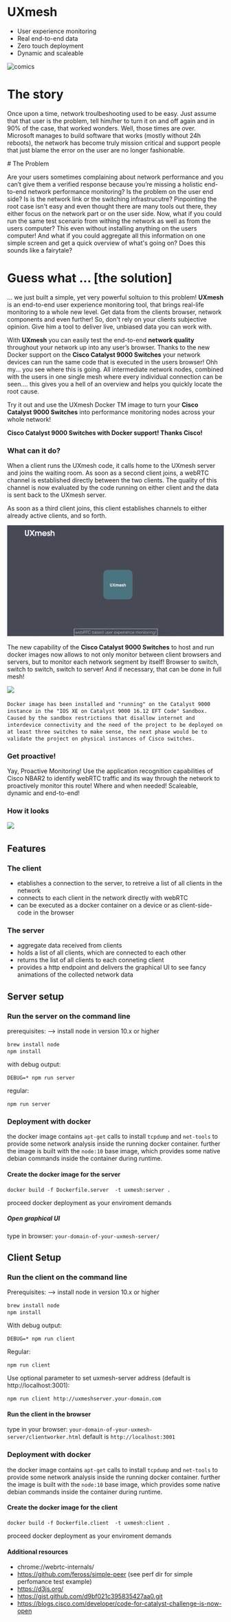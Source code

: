 # UXmesh
* User experience monitoring
* Real end-to-end data
* Zero touch deployment
* Dynamic and scaleable


![comics](http://wairoa.net/cartoons/support1.gif "user problem")

# The story

Once upon a time, network troulbeshooting used to be easy. Just assume that that user is the problem, tell him/her to turn it on and off again and in 90% of the case, that worked wonders. Well, those times are over. Microsoft manages to build software that works (mostly without 24h reboots), the network has become truly mission critical and support people that  just blame the error on the user are no longer fashionable.

# The Problem

Are your users sometimes complaining about network performance and you can’t give them a verified response because you’re missing a holistic end-to-end network performance monitoring?
Is the problem on the user end side? Is is the network link or the switching infrastrucutre?
Pinpointing the root case isn't easy and even thought there are many tools out there, they either focus on the network part or on the user side. 
Now, what if you could run the same test scenario from withing the network as well as from the users computer? This even without installing anything on the users computer! And what if you could aggregate all this information on one simple screen and get a quick overview of what's going on? Does this sounds like a fairytale? 

# Guess what ... [the solution]

... we just built a simple, yet very powerful soltuion to this problem!
**UXmesh** is an end-to-end user experience monitoring tool, that brings real-life monitoring to a whole new level.
Get data from the clients browser, network components and even further!
So, don't rely on your clients subjective opinion. Give him a tool to deliver live, unbiased data you can work with.

With **UXmesh** you can easily test the end-to-end **network quality** throughout your network up into any user’s browser. Thanks to the new Docker support on the **Cisco Catalyst 9000 Switches** your network devices can run the same code that is executed in the users browser! Ohh my... you see where this is going. All intermediate network nodes, combined with the users in one single mesh where every individual connection can be seen.... this gives you a hell of an overview and helps you quickly locate the root cause.

Try it out and use the UXmesh Docker TM image to turn your **Cisco Catalyst 9000 Switches** into performance monitoring nodes across your whole network!

**Cisco Catalyst 9000 Switches with Docker support! Thanks Cisco!**

### What can it do?

When a client runs the UXmesh code, it calls home to the UXmesh server and joins the waiting room. As soon as a second client joins, a webRTC channel is established directly between the two clients. The quality of this channel is now evaluated by the code running on either client and the data is sent back to the UXmesh server.

As soon as a third client joins, this client establishes channels to either already active clients, and so forth.

![](cisco_code4catalyst_gif1.gif)

The new capability of the **Cisco Catalyst 9000 Switches** to host and run docker images now allows to not only monitor between client browsers and servers, but to monitor each network segment by itself! Browser to switch, switch to switch, switch to server!
And if necessary, that can be done in full mesh!

![](cisco_code4catalyst_gif2.gif)
```
Docker image has been installed and "running" on the Catalyst 9000 instance in the "IOS XE on Catalyst 9000 16.12 EFT Code" Sandbox.
Caused by the sandbox restrictions that disallow internet and interdevice connectivity and the need of the project to be deployed on at least three switches to make sense, the next phase would be to validate the project on physical instances of Cisco switches. 
```
### Get proactive!

Yay, Proactive Monitoring! Use the application recognition capabilities of Cisco NBAR2 to identify webRTC traffic and its way through the network to proactively monitor this route! Where and when needed! Scaleable, dynamic and end-to-end!

### How it looks

![](UXmesh_UIDemo.gif)

## Features
### The client
+ etablishes a connection to the server, to retreive a list of all clients in the network
+ connects to each client in the network directly with webRTC
+ can be executed as a docker container on a device or as client-side-code in the browser
### The server
+ aggregate data received from clients
+ holds a list of all clients, which are connected to each other
+ returns the list of all clients to each conneting client
+ provides a http endpoint and delivers the graphical UI to see fancy animations of the collected network data

## Server setup
### Run the server on the command line
prerequisites:
--> install node in version 10.x or higher
```
brew install node
npm install
```
with debug output:
```
DEBUG=* npm run server
```
regular:
```
npm run server
```
### Deployment with docker

the docker image contains `apt-get` calls to install `tcpdump` and `net-tools` to provide some network analysis inside the running docker container.
further the image is built with the `node:10` base image, which provides some native debian commands inside the container during runtime.

#### Create the docker image for the server
```
docker build -f Dockerfile.server  -t uxmesh:server .
```
proceed docker deployment as your enviroment demands

##### Open graphical UI

type in browser: `your-domain-of-your-uxmesh-server/`


## Client Setup
### Run the client on the command line

Prerequisites:
--> install node in version 10.x or higher
```
brew install node
npm install
```
With debug output:
```
DEBUG=* npm run client
```
Regular:
```
npm run client
```
Use optional parameter to set uxmesh-server address (default is http://localhost:3001):
```
npm run client http://uxmeshserver.your-domain.com
```

#### Run the client in the browser

type in your browser: `your-domain-of-your-uxmesh-server/clientworker.html`
default is `http://localhost:3001` 

### Deployment with docker

the docker image contains `apt-get` calls to install `tcpdump` and `net-tools` to provide some network analysis inside the running docker container.
further the image is built with the `node:10` base image, which provides some native debian commands inside the container during runtime.

#### Create the docker image for the client
```
docker build -f Dockerfile.client  -t uxmesh:client .
```
proceed docker deployment as your enviroment demands

#### Additional resources

  * chrome://webrtc-internals/
  * https://github.com/feross/simple-peer (see perf dir for simple perfomance test example)
  * https://d3js.org/
  * https://gist.github.com/d9bf021c395835427aa0.git
  * https://blogs.cisco.com/developer/code-for-catalyst-challenge-is-now-open
